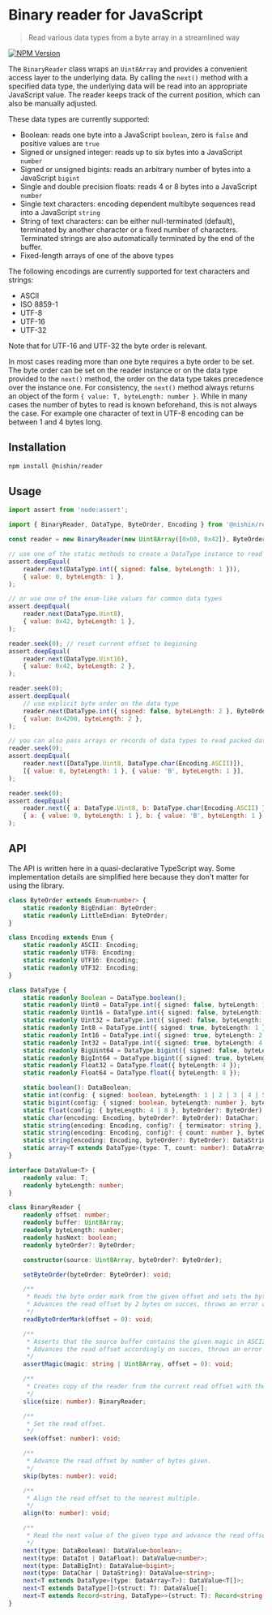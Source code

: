 # Binary reader for JavaScript

> Read various data types from a byte array in a streamlined way

[![NPM Version][npm-image]][npm-url]

The `BinaryReader` class wraps an `Uint8Array` and provides a convenient access layer to the underlying data. By calling the `next()` method with a specified data type, the underlying data will be read into an appropriate JavaScript value. The reader keeps track of the current position, which can also be manually adjusted.

These data types are currently supported:

- Boolean: reads one byte into a JavaScript `boolean`, zero is `false` and positive values are `true`
- Signed or unsigned integer: reads up to six bytes into a JavaScript `number`
- Signed or unsigned bigints: reads an arbitrary number of bytes into a JavaScript `bigint`
- Single and double precision floats: reads 4 or 8 bytes into a JavaScript `number`
- Single text characters: encoding dependent multibyte sequences read into a JavaScript `string`
- String of text characters: can be either null-terminated (default), terminated by another character or a fixed number of characters. Terminated strings are also automatically terminated by the end of the buffer.
- Fixed-length arrays of one of the above types

The following encodings are currently supported for text characters and strings:

- ASCII
- ISO 8859-1
- UTF-8
- UTF-16
- UTF-32

Note that for UTF-16 and UTF-32 the byte order is relevant.

In most cases reading more than one byte requires a byte order to be set. The byte order can be set on the reader instance or on the data type provided to the `next()` method, the order on the data type takes precedence over the instance one. For consistency, the `next()` method always returns an object of the form `{ value: T, byteLength: number }`. While in many cases the number of bytes to read is known beforehand, this is not always the case. For example one character of text in UTF-8 encoding can be between 1 and 4 bytes long.

## Installation

```sh
npm install @nishin/reader
```

## Usage

```js
import assert from 'node:assert';

import { BinaryReader, DataType, ByteOrder, Encoding } from '@nishin/reader';

const reader = new BinaryReader(new Uint8Array([0x00, 0x42]), ByteOrder.BigEndian);

// use one of the static methods to create a DataType instance to read
assert.deepEqual(
	reader.next(DataType.int({ signed: false, byteLength: 1 })),
	{ value: 0, byteLength: 1 },
);

// or use one of the enum-like values for common data types
assert.deepEqual(
	reader.next(DataType.Uint8),
	{ value: 0x42, byteLength: 1 },
);

reader.seek(0); // reset current offset to beginning
assert.deepEqual(
	reader.next(DataType.Uint16),
	{ value: 0x42, byteLength: 2 },
);

reader.seek(0);
assert.deepEqual(
	// use explicit byte order on the data type
	reader.next(DataType.int({ signed: false, byteLength: 2 }, ByteOrder.LittleEndian)),
	{ value: 0x4200, byteLength: 2 },
);

// you can also pass arrays or records of data types to read packed data like a struct
reader.seek(0);
assert.deepEqual(
	reader.next([DataType.Uint8, DataType.char(Encoding.ASCII)]),
	[{ value: 0, byteLength: 1 }, { value: 'B', byteLength: 1 }],
);

reader.seek(0);
assert.deepEqual(
	reader.next({ a: DataType.Uint8, b: DataType.char(Encoding.ASCII) }),
	{ a: { value: 0, byteLength: 1 }, b: { value: 'B', byteLength: 1 } },
);
```

## API
The API is written here in a quasi-declarative TypeScript way. Some implementation details are simplified here because they don't matter for using the library.

```ts
class ByteOrder extends Enum<number> {
	static readonly BigEndian: ByteOrder;
	static readonly LittleEndian: ByteOrder;
}

class Encoding extends Enum {
	static readonly ASCII: Encoding;
	static readonly UTF8: Encoding;
	static readonly UTF16: Encoding;
	static readonly UTF32: Encoding;
}

class DataType {
	static readonly Boolean = DataType.boolean();
	static readonly Uint8 = DataType.int({ signed: false, byteLength: 1 });
	static readonly Uint16 = DataType.int({ signed: false, byteLength: 2 });
	static readonly Uint32 = DataType.int({ signed: false, byteLength: 4 });
	static readonly Int8 = DataType.int({ signed: true, byteLength: 1 });
	static readonly Int16 = DataType.int({ signed: true, byteLength: 2 });
	static readonly Int32 = DataType.int({ signed: true, byteLength: 4 });
	static readonly BigUint64 = DataType.bigint({ signed: false, byteLength: 8 });
	static readonly BigInt64 = DataType.bigint({ signed: true, byteLength: 8 });
	static readonly Float32 = DataType.float({ byteLength: 4 });
	static readonly Float64 = DataType.float({ byteLength: 8 });

	static boolean(): DataBoolean;
	static int(config: { signed: boolean, byteLength: 1 | 2 | 3 | 4 | 5 | 6 }, byteOrder?: ByteOrder): DataInt;
	static bigint(config: { signed: boolean, byteLength: number }, byteOrder?: ByteOrder): DataBigInt;
	static float(config: { byteLength: 4 | 8 }, byteOrder?: ByteOrder): DataFloat;
	static char(encoding: Encoding, byteOrder?: ByteOrder): DataChar;
	static string(encoding: Encoding, config?: { terminator: string }, byteOrder?: ByteOrder): DataString;
	static string(encoding: Encoding, config?: { count: number }, byteOrder?: ByteOrder): DataString;
	static string(encoding: Encoding, byteOrder?: ByteOrder): DataString; // null terminated string
	static array<T extends DataType>(type: T, count: number): DataArray<T>;
}

interface DataValue<T> {
	readonly value: T;
	readonly byteLength: number;
}

class BinaryReader {
	readonly offset: number;
	readonly buffer: Uint8Array;
	readonly byteLength: number;
	readonly hasNext: boolean;
	readonly byteOrder?: ByteOrder;

	constructor(source: Uint8Array, byteOrder?: ByteOrder);

	setByteOrder(byteOrder: ByteOrder): void;

	/**
	 * Reads the byte order mark from the given offset and sets the byte order on the reader instance.
	 * Advances the read offset by 2 bytes on succes, throws an error otherwise.
	 */
	readByteOrderMark(offset = 0): void;

	/**
	 * Asserts that the source buffer contains the given magic in ASCII encoding or raw bytes at the given offset.
	 * Advances the read offset accordingly on succes, throws an error otherwise.
	 */ 
	assertMagic(magic: string | Uint8Array, offset = 0): void;

	/**
	 * Creates copy of the reader from the current read offset with the given size.
	 */
	slice(size: number): BinaryReader;

	/**
	 * Set the read offset.
	 */
	seek(offset: number): void;

	/**
	 * Advance the read offset by number of bytes given.
	 */
	skip(bytes: number): void;

	/**
	 * Align the read offset to the nearest multiple.
	 */
	align(to: number): void;

	/**
	 * Read the next value of the given type and advance the read offset by number of bytes processed. 
	 */
	next(type: DataBoolean): DataValue<boolean>;
	next(type: DataInt | DataFloat): DataValue<number>;
	next(type: DataBigInt): DataValue<bigint>;
	next(type: DataChar | DataString): DataValue<string>;
	next<T extends DataType>(type: DataArray<T>): DataValue<T[]>;
	next<T extends DataType[]>(struct: T): DataValue[];
	next<T extends Record<string, DataType>>(struct: T): Record<string, DataValue>;
}
```

[npm-image]: https://img.shields.io/npm/v/@nishin/reader.svg
[npm-url]: https://npmjs.org/package/@nishin/reader
